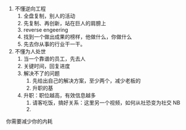 1. 不懂逆向工程
	1. 全盘复制，别人的活动
	2. 先复制、再创新，站在巨人的肩膀上
	3. reverse engeering
	4. 找到一个做出成果的榜样，他做什么，你做什么
	5. 先去你从事的行业干一干。
2. 不懂为人处世
	1. 当一个靠谱的员工，先去人
	2. 关键时间，回复进度
	3. 解决不了的问题
		1. 先给出自己的解决方案，至少两个，减少老板的
		2. 升职的基
	4. 升职：职位越高，有效信息越多
		1. 请客吃饭，搞好关系：这里另一个视频，如何从社恐变为社交 NB
		2. 


你需要减少你的内耗